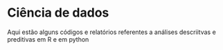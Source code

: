# Ciência de dados

Aqui estão alguns códigos e relatórios referentes a análises descriitvas e preditivas em R e em python